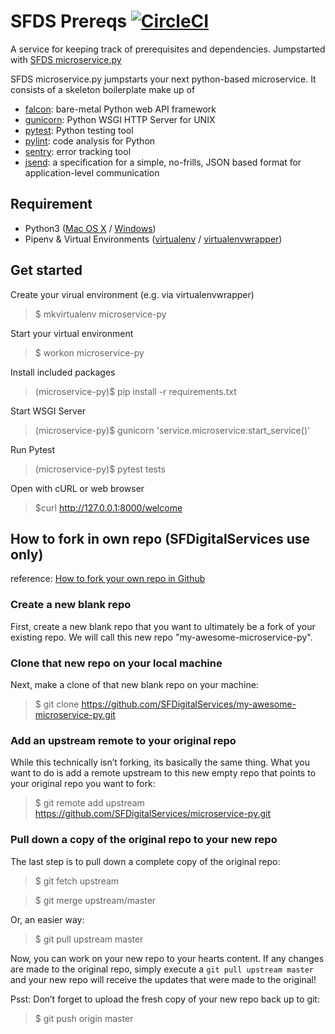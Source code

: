 # SFDS Prereqs [![CircleCI](https://circleci.com/gh/SFDigitalServices/prereqs.svg?style=svg)](https://circleci.com/gh/SFDigitalServices/prereqs)

A service for keeping track of prerequisites and dependencies.
Jumpstarted with [SFDS microservice.py](https://github.com/SFDigitalServices/microservice-py)

SFDS microservice.py jumpstarts your next python-based microservice. It consists of a skeleton boilerplate make up of
* [falcon](https://falconframework.org/): bare-metal Python web API framework 
* [gunicorn](https://gunicorn.org/): Python WSGI HTTP Server for UNIX
* [pytest](https://docs.pytest.org/en/latest/): Python testing tool 
* [pylint](https://www.pylint.org/): code analysis for Python
* [sentry](https://sentry.io/): error tracking tool
* [jsend](https://github.com/omniti-labs/jsend):  a specification for a simple, no-frills, JSON based format for application-level communication

## Requirement
* Python3 
([Mac OS X](https://docs.python-guide.org/starting/install3/osx/) / [Windows](https://www.stuartellis.name/articles/python-development-windows/))
* Pipenv & Virtual Environments ([virtualenv](https://docs.python-guide.org/dev/virtualenvs/#virtualenvironments-ref) / [virtualenvwrapper](https://virtualenvwrapper.readthedocs.io/en/latest/))

## Get started

Create your virual environment (e.g. via virtualenvwrapper)
> $ mkvirtualenv microservice-py

Start your virtual environment 
> $ workon microservice-py

Install included packages
> (microservice-py)$ pip install -r requirements.txt

Start WSGI Server
> (microservice-py)$ gunicorn 'service.microservice:start_service()'

Run Pytest
> (microservice-py)$ pytest tests

Open with cURL or web browser
> $curl http://127.0.0.1:8000/welcome

## How to fork in own repo (SFDigitalServices use only)
reference: [How to fork your own repo in Github](http://kroltech.com/2014/01/01/quick-tip-how-to-fork-your-own-repo-in-github/)

### Create a new blank repo
First, create a new blank repo that you want to ultimately be a fork of your existing repo. We will call this new repo "my-awesome-microservice-py".

### Clone that new repo on your local machine
Next, make a clone of that new blank repo on your machine:
> $ git clone https://github.com/SFDigitalServices/my-awesome-microservice-py.git

### Add an upstream remote to your original repo
While this technically isn’t forking, its basically the same thing. What you want to do is add a remote upstream to this new empty repo that points to your original repo you want to fork:
> $ git remote add upstream https://github.com/SFDigitalServices/microservice-py.git

### Pull down a copy of the original repo to your new repo
The last step is to pull down a complete copy of the original repo:
> $ git fetch upstream

> $ git merge upstream/master

Or, an easier way:
> $ git pull upstream master

Now, you can work on your new repo to your hearts content. If any changes are made to the original repo, simply execute a `git pull upstream master` and your new repo will receive the updates that were made to the original!

Psst: Don’t forget to upload the fresh copy of your new repo back up to git:

> $ git push origin master




